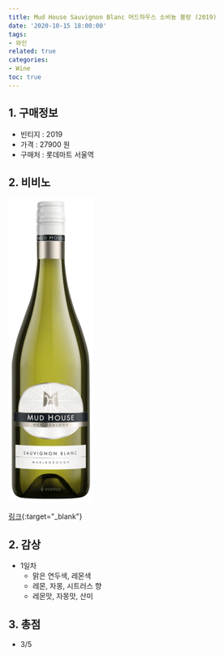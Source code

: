 ```yaml
---
title: Mud House Sauvignon Blanc 머드하우스 소비뇽 블랑 (2019)
date: '2020-10-15 18:00:00'
tags:
- 와인
related: true
categories:
- Wine
toc: true
---
```


## 1. 구매정보
* 빈티지 : 2019
* 가격 : 27900 원
* 구매처 : 롯데마트 서울역

## 2. 비비노

![mud-house-sauvignon-blanc.png](/assets/images/posts/mud-house-sauvignon-blanc.png)

[링크](https://www.vivino.com/mud-house-sauvignon-blanc/w/31464?cart_item_source=winery-page-wine-page-header){:target="_blank"}

## 2. 감상
* 1일차
    - 맑은 연두색, 레몬색
    - 레몬, 자몽, 시트러스 향
    - 레몬맛, 자몽맛, 산미

## 3. 총점
*  3/5
